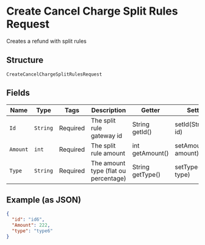 
# Create Cancel Charge Split Rules Request

Creates a refund with split rules

## Structure

`CreateCancelChargeSplitRulesRequest`

## Fields

| Name | Type | Tags | Description | Getter | Setter |
|  --- | --- | --- | --- | --- | --- |
| `Id` | `String` | Required | The split rule gateway id | String getId() | setId(String id) |
| `Amount` | `int` | Required | The split rule amount | int getAmount() | setAmount(int amount) |
| `Type` | `String` | Required | The amount type (flat ou percentage) | String getType() | setType(String type) |

## Example (as JSON)

```json
{
  "id": "id6",
  "Amount": 222,
  "type": "type6"
}
```

